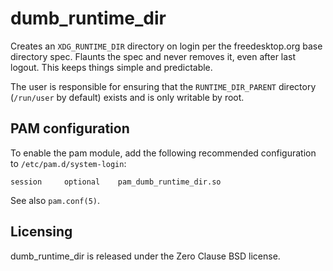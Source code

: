 # dumb_runtime_dir

Creates an `XDG_RUNTIME_DIR` directory on login per the freedesktop.org
base directory spec. Flaunts the spec and never removes it, even after last
logout. This keeps things simple and predictable.

The user is responsible for ensuring that the `RUNTIME_DIR_PARENT` directory
(`/run/user` by default) exists and is only writable by root.

## PAM configuration

To enable the pam module, add the following recommended configuration to
`/etc/pam.d/system-login`:

```
session		optional	pam_dumb_runtime_dir.so
```

See also `pam.conf(5)`.

## Licensing

dumb_runtime_dir is released under the Zero Clause BSD license.
